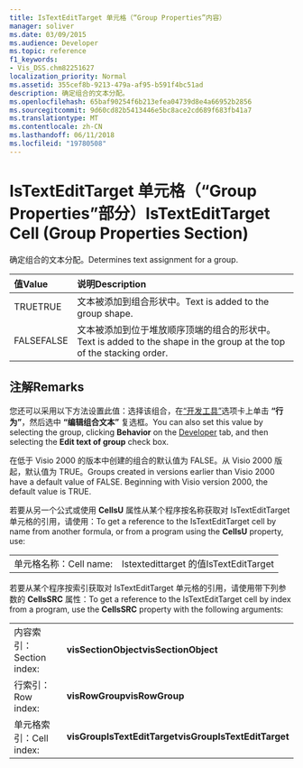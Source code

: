 ```yaml
---
title: IsTextEditTarget 单元格（“Group Properties”内容）
manager: soliver
ms.date: 03/09/2015
ms.audience: Developer
ms.topic: reference
f1_keywords:
- Vis_DSS.chm82251627
localization_priority: Normal
ms.assetid: 355cef8b-9213-479a-af95-b591f4bc51ad
description: 确定组合的文本分配。
ms.openlocfilehash: 65baf90254f6b213efea04739d8e4a66952b2856
ms.sourcegitcommit: 9d60cd82b5413446e5bc8ace2cd689f683fb41a7
ms.translationtype: MT
ms.contentlocale: zh-CN
ms.lasthandoff: 06/11/2018
ms.locfileid: "19780508"
---
```

# <a name="istextedittarget-cell-group-properties-section"></a><span data-ttu-id="ce7ab-103">IsTextEditTarget 单元格（“Group Properties”部分）</span><span class="sxs-lookup"><span data-stu-id="ce7ab-103">IsTextEditTarget Cell (Group Properties Section)</span></span>

<span data-ttu-id="ce7ab-104">确定组合的文本分配。</span><span class="sxs-lookup"><span data-stu-id="ce7ab-104">Determines text assignment for a group.</span></span>
  
|<span data-ttu-id="ce7ab-105">**值**</span><span class="sxs-lookup"><span data-stu-id="ce7ab-105">**Value**</span></span>|<span data-ttu-id="ce7ab-106">**说明**</span><span class="sxs-lookup"><span data-stu-id="ce7ab-106">**Description**</span></span>|
|:-----|:-----|
|<span data-ttu-id="ce7ab-107">TRUE</span><span class="sxs-lookup"><span data-stu-id="ce7ab-107">TRUE</span></span>  <br/> |<span data-ttu-id="ce7ab-108">文本被添加到组合形状中。</span><span class="sxs-lookup"><span data-stu-id="ce7ab-108">Text is added to the group shape.</span></span>  <br/> |
|<span data-ttu-id="ce7ab-109">FALSE</span><span class="sxs-lookup"><span data-stu-id="ce7ab-109">FALSE</span></span>  <br/> |<span data-ttu-id="ce7ab-110">文本被添加到位于堆放顺序顶端的组合的形状中。</span><span class="sxs-lookup"><span data-stu-id="ce7ab-110">Text is added to the shape in the group at the top of the stacking order.</span></span>  <br/> |
   
## <a name="remarks"></a><span data-ttu-id="ce7ab-111">注解</span><span class="sxs-lookup"><span data-stu-id="ce7ab-111">Remarks</span></span>

<span data-ttu-id="ce7ab-112">您还可以采用以下方法设置此值：选择该组合，在[“开发工具”](run-in-developer-mode-display-the-developer-tab.md)选项卡上单击 **“行为”**，然后选中 **“编辑组合文本”** 复选框。</span><span class="sxs-lookup"><span data-stu-id="ce7ab-112">You can also set this value by selecting the group, clicking **Behavior** on the [Developer](run-in-developer-mode-display-the-developer-tab.md) tab, and then selecting the **Edit text of group** check box.</span></span> 
  
<span data-ttu-id="ce7ab-p101">在低于 Visio 2000 的版本中创建的组合的默认值为 FALSE。从 Visio 2000 版起，默认值为 TRUE。</span><span class="sxs-lookup"><span data-stu-id="ce7ab-p101">Groups created in versions earlier than Visio 2000 have a default value of FALSE. Beginning with Visio version 2000, the default value is TRUE.</span></span> 
  
<span data-ttu-id="ce7ab-115">若要从另一个公式或使用 **CellsU** 属性从某个程序按名称获取对 IsTextEditTarget 单元格的引用，请使用：</span><span class="sxs-lookup"><span data-stu-id="ce7ab-115">To get a reference to the IsTextEditTarget cell by name from another formula, or from a program using the **CellsU** property, use:</span></span> 
  
|||
|:-----|:-----|
|<span data-ttu-id="ce7ab-116">单元格名称：</span><span class="sxs-lookup"><span data-stu-id="ce7ab-116">Cell name:</span></span>  <br/> |<span data-ttu-id="ce7ab-117">Istextedittarget 的值</span><span class="sxs-lookup"><span data-stu-id="ce7ab-117">IsTextEditTarget</span></span>  <br/> |
   
<span data-ttu-id="ce7ab-118">若要从某个程序按索引获取对 IsTextEditTarget 单元格的引用，请使用带下列参数的 **CellsSRC** 属性：</span><span class="sxs-lookup"><span data-stu-id="ce7ab-118">To get a reference to the IsTextEditTarget cell by index from a program, use the **CellsSRC** property with the following arguments:</span></span> 
  
|||
|:-----|:-----|
|<span data-ttu-id="ce7ab-119">内容索引：</span><span class="sxs-lookup"><span data-stu-id="ce7ab-119">Section index:</span></span>  <br/> |<span data-ttu-id="ce7ab-120">**visSectionObject**</span><span class="sxs-lookup"><span data-stu-id="ce7ab-120">**visSectionObject**</span></span> <br/> |
|<span data-ttu-id="ce7ab-121">行索引：</span><span class="sxs-lookup"><span data-stu-id="ce7ab-121">Row index:</span></span>  <br/> |<span data-ttu-id="ce7ab-122">**visRowGroup**</span><span class="sxs-lookup"><span data-stu-id="ce7ab-122">**visRowGroup**</span></span> <br/> |
|<span data-ttu-id="ce7ab-123">单元格索引：</span><span class="sxs-lookup"><span data-stu-id="ce7ab-123">Cell index:</span></span>  <br/> |<span data-ttu-id="ce7ab-124">**visGroupIsTextEditTarget**</span><span class="sxs-lookup"><span data-stu-id="ce7ab-124">**visGroupIsTextEditTarget**</span></span> <br/> |
   

